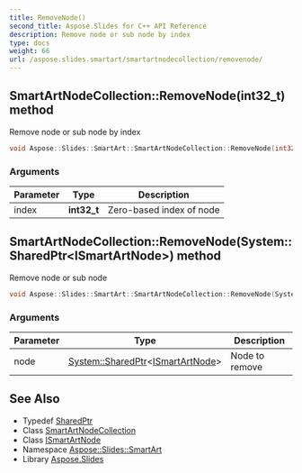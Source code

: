 ```yaml
---
title: RemoveNode()
second_title: Aspose.Slides for C++ API Reference
description: Remove node or sub node by index
type: docs
weight: 66
url: /aspose.slides.smartart/smartartnodecollection/removenode/
---
```

## SmartArtNodeCollection::RemoveNode(int32_t) method


Remove node or sub node by index

```cpp
void Aspose::Slides::SmartArt::SmartArtNodeCollection::RemoveNode(int32_t index) override
```


### Arguments

| Parameter | Type | Description |
| --- | --- | --- |
| index | **int32_t** | Zero-based index of node |

## SmartArtNodeCollection::RemoveNode(System::SharedPtr\<ISmartArtNode\>) method


Remove node or sub node

```cpp
void Aspose::Slides::SmartArt::SmartArtNodeCollection::RemoveNode(System::SharedPtr<ISmartArtNode> node) override
```


### Arguments

| Parameter | Type | Description |
| --- | --- | --- |
| node | [System::SharedPtr](../../../system/sharedptr/)\<[ISmartArtNode](../../ismartartnode/)\> | Node to remove |

## See Also

* Typedef [SharedPtr](../../../system/sharedptr/)
* Class [SmartArtNodeCollection](../)
* Class [ISmartArtNode](../../ismartartnode/)
* Namespace [Aspose::Slides::SmartArt](../../)
* Library [Aspose.Slides](../../../)